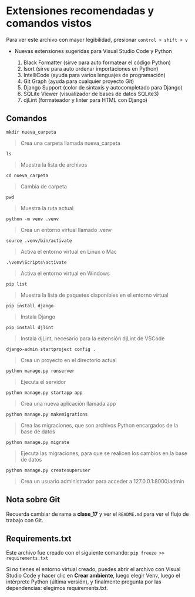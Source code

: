 # Extensiones recomendadas y comandos vistos

Para ver este archivo con mayor legibilidad, presionar `control + shift + v`

- Nuevas extensiones sugeridas para Visual Studio Code y Python

    1. Black Formatter (sirve para auto formatear el código Python)
    2. Isort (sirve para auto ordenar importaciones en Python)
    3. IntelliCode (ayuda para varios lenguajes de programación)
    4. Git Graph (ayuda para cualquier proyecto Git)
    5. Django Support (color de sintaxis y autocompletado para Django)
    6. SQLite Viewer (visualizador de bases de datos SQLite3)
    7. djLint (formateador y linter para HTML con Django)


## Comandos

`mkdir nueva_carpeta`
> Crea una carpeta llamada nueva_carpeta

`ls`
> Muestra la lista de archivos

`cd nueva_carpeta`
> Cambia de carpeta

`pwd`
> Muestra la ruta actual

`python -m venv .venv`
> Crea un entorno virtual llamado .venv

`source .venv/bin/activate`
> Activa el entorno virtual en Linux o Mac

`.\venv\Scripts\activate`
> Activa el entorno virtual en Windows

`pip list`
> Muestra la lista de paquetes disponibles en el entorno virtual

`pip install django`
> Instala Django

`pip install djlint`
> Instala djLint, necesario para la extensión djLint de VSCode

`django-admin startproject config .`
> Crea un proyecto en el directorio actual

`python manage.py runserver`
> Ejecuta el servidor

`python manage.py startapp app`
> Crea una nueva aplicación llamada app

`python manage.py makemigrations`
> Crea las migraciones, que son archivos Python encargados de la base de datos

`python manage.py migrate`
> Ejecuta las migraciones, para que se realicen los cambios en la base de datos

`python manage.py createsuperuser`
> Crea un usuario administrador para acceder a 127.0.0.1:8000/admin

## Nota sobre Git

Recuerda cambiar de rama a **clase_17** y ver el `README.md` para ver el flujo de trabajo con Git.

## Requirements.txt

Este archivo fue creado con el siguiente comando:
`pip freeze >> requirements.txt`

Si no tienes el entorno virtual creado, puedes abrir el archivo con Visual Studio Code y hacer clic en **Crear ambiente**, luego elegir Venv, luego el intérprete Python (última versión), y finalmente pregunta por las dependencias: elegimos requirements.txt.

